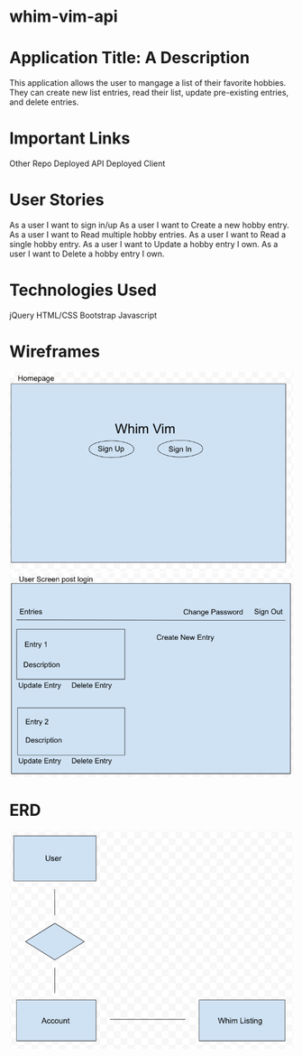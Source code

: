 # whim-vim-api

# Application Title: A Description
This application allows the user to mangage a list of their favorite hobbies. They can create new list entries, read their list, update pre-existing entries, and delete entries.

# Important Links
Other Repo
Deployed API
Deployed Client

# User Stories
As a user I want to sign in/up
As a user I want to Create a new hobby entry.
As a user I want to Read multiple hobby entries.
As a user I want to Read a single hobby entry.
As a user I want to Update a hobby entry I own.
As a user I want to Delete a hobby entry I own.

# Technologies Used
jQuery
HTML/CSS
Bootstrap
Javascript

# Wireframes
![Homepage image](/images/Whim_Vim_Homepage.png)
![User Screen image](/images/Whim_Vim_User_screen.png)

# ERD
![ERD image](/images/Whim_Vim_ERD.png)
